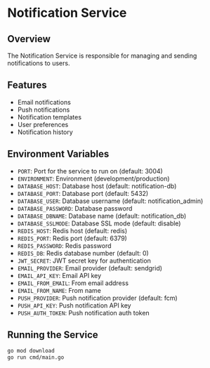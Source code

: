 # Notification Service

## Overview
The Notification Service is responsible for managing and sending notifications to users.

## Features
- Email notifications
- Push notifications
- Notification templates
- User preferences
- Notification history

## Environment Variables
- `PORT`: Port for the service to run on (default: 3004)
- `ENVIRONMENT`: Environment (development/production)
- `DATABASE_HOST`: Database host (default: notification-db)
- `DATABASE_PORT`: Database port (default: 5432)
- `DATABASE_USER`: Database username (default: notification_admin)
- `DATABASE_PASSWORD`: Database password
- `DATABASE_DBNAME`: Database name (default: notification_db)
- `DATABASE_SSLMODE`: Database SSL mode (default: disable)
- `REDIS_HOST`: Redis host (default: redis)
- `REDIS_PORT`: Redis port (default: 6379)
- `REDIS_PASSWORD`: Redis password
- `REDIS_DB`: Redis database number (default: 0)
- `JWT_SECRET`: JWT secret key for authentication
- `EMAIL_PROVIDER`: Email provider (default: sendgrid)
- `EMAIL_API_KEY`: Email API key
- `EMAIL_FROM_EMAIL`: From email address
- `EMAIL_FROM_NAME`: From name
- `PUSH_PROVIDER`: Push notification provider (default: fcm)
- `PUSH_API_KEY`: Push notification API key
- `PUSH_AUTH_TOKEN`: Push notification auth token

## Running the Service
```bash
go mod download
go run cmd/main.go
